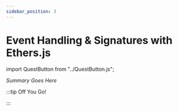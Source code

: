 ```yaml
---
sidebar_position: 3
---
```


# Event Handling & Signatures with Ethers.js
import QuestButton from "../QuestButton.js";

_Summary Goes Here_

:::tip Off You Go!

<QuestButton text="Quest" />

:::

